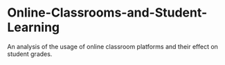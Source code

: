 # Online-Classrooms-and-Student-Learning
An analysis of the usage of online classroom platforms and their effect on student grades.
